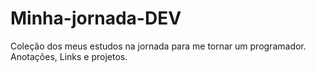 # Minha-jornada-DEV
Coleção dos meus estudos na jornada para me tornar um programador. Anotações, Links e projetos.
